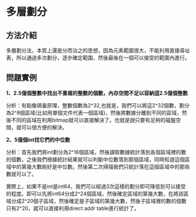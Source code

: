 # 多層劃分

## 方法介紹

多層劃分法，本質上還是分而治之的思想，因為元素範圍很大，不能利用直接尋址表，所以通過多次劃分，逐步確定範圍，然後最後在一個可以接受的範圍內進行。


## 問題實例

**1、2.5億個整數中找出不重複的整數的個數，內存空間不足以容納這2.5億個整數**

分析：有點像鴿巢原理，整數個數為2^32,也就是，我們可以將這2^32個數，劃分為2^8個區域(比如用單個文件代表一個區域)，然後將數據分離到不同的區域，然後不同的區域在利用bitmap就可以直接解決了。也就是說只要有足夠的磁盤空間，就可以很方便的解決。

**2、5億個int找它們的中位數**

分析：首先我們將int劃分為2^16個區域，然後讀取數據統計落到各個區域裡的數的個數，之後我們根據統計結果就可以判斷中位數落到那個區域，同時知道這個區域中的第幾大數剛好是中位數。然後第二次掃描我們只統計落在這個區域中的那些數就可以了。
   
實際上，如果不是int是int64，我們可以經過3次這樣的劃分即可降低到可以接受的程度。即可以先將int64分成2^24個區域，然後確定區域的第幾大數，在將該區域分成2^20個子區域，然後確定是子區域的第幾大數，然後子區域裡的數的個數只有2^20，就可以直接利用direct addr table進行統計了。
